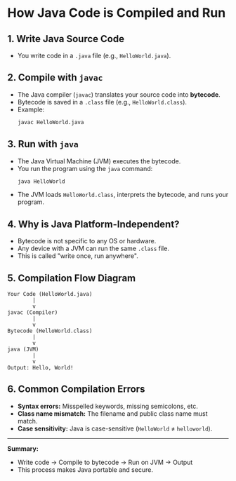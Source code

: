 # How Java Code is Compiled and Run

## 1. Write Java Source Code
- You write code in a `.java` file (e.g., `HelloWorld.java`).

## 2. Compile with `javac`
- The Java compiler (`javac`) translates your source code into **bytecode**.
- Bytecode is saved in a `.class` file (e.g., `HelloWorld.class`).
- Example:
  ```sh
  javac HelloWorld.java
  ```

## 3. Run with `java`
- The Java Virtual Machine (JVM) executes the bytecode.
- You run the program using the `java` command:
  ```sh
  java HelloWorld
  ```
- The JVM loads `HelloWorld.class`, interprets the bytecode, and runs your program.

## 4. Why is Java Platform-Independent?
- Bytecode is not specific to any OS or hardware.
- Any device with a JVM can run the same `.class` file.
- This is called "write once, run anywhere".

## 5. Compilation Flow Diagram

```
Your Code (HelloWorld.java)
        |
        v
javac (Compiler)
        |
        v
Bytecode (HelloWorld.class)
        |
        v
java (JVM)
        |
        v
Output: Hello, World!
```

## 6. Common Compilation Errors
- **Syntax errors:** Misspelled keywords, missing semicolons, etc.
- **Class name mismatch:** The filename and public class name must match.
- **Case sensitivity:** Java is case-sensitive (`HelloWorld` ≠ `helloworld`).

---

**Summary:**
- Write code → Compile to bytecode → Run on JVM → Output
- This process makes Java portable and secure. 